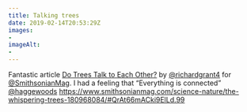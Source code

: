 ```yaml
---
title: Talking trees
date: 2019-02-14T20:53:29Z
images: 
- 
imageAlt: 
- 
---
```


Fantastic article [Do Trees Talk to Each Other?](https://www.smithsonianmag.com/science-nature/the-whispering-trees-180968084/#QrAt66mACki9ElLd.99) by [@richardgrant4](https://mobile.twitter.com/richardgrant4) for [@SmithsonianMag](https://mobile.twitter.com/SmithsonianMag). I had a feeling that “Everything is connected” [@haggewoods](https://mobile.twitter.com/haggewoods) <https://www.smithsonianmag.com/science-nature/the-whispering-trees-180968084/#QrAt66mACki9ElLd.99>
